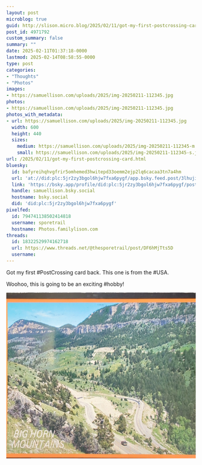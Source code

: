```yaml
---
layout: post
microblog: true
guid: http://slison.micro.blog/2025/02/11/got-my-first-postcrossing-card.html
post_id: 4971792
custom_summary: false
summary: ""
date: 2025-02-11T01:37:18-0000
lastmod: 2025-02-14T08:58:55-0000
type: post
categories:
- "Thoughts"
- "Photos"
images:
- https://samuellison.com/uploads/2025/img-20250211-112345.jpg
photos:
- https://samuellison.com/uploads/2025/img-20250211-112345.jpg
photos_with_metadata:
- url: https://samuellison.com/uploads/2025/img-20250211-112345.jpg
  width: 600
  height: 440
  sizes:
    medium: https://samuellison.com/uploads/2025/img-20250211-112345-m.jpg
    small: https://samuellison.com/uploads/2025/img-20250211-112345-s.jpg
url: /2025/02/11/got-my-first-postcrossing-card.html
bluesky:
  id: bafyreihqhvgfrir5omhemed3hwitepd33oemm2ejp2lq6cacaa3tn7a4hm
  url: 'at://did:plc:5jr2zy3bgol6hjw7fxa6pygf/app.bsky.feed.post/3lhujixpdtc2r'
  link: 'https://bsky.app/profile/did:plc:5jr2zy3bgol6hjw7fxa6pygf/post/3lhujixpdtc2r'
  handle: samuellison.bsky.social
  hostname: bsky.social
  did: 'did:plc:5jr2zy3bgol6hjw7fxa6pygf'
pixelfed:
  id: 794741138502414818
  username: sporetrail
  hostname: Photos.familylison.com
threads:
  id: 18322529974162718
  url: https://www.threads.net/@thesporetrail/post/DF6hMjTts5D
  username: 
---
```

Got my first #PostCrossing card back. This one is from the #USA. 

Woohoo, this is going to be an exciting #hobby!

<img src="uploads/2025/img-20250211-112345.jpg" width="600" height="440" alt="">

